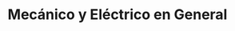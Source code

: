 ---
title: "Mecánico y Eléctrico en General"
url: /jilotepec/mecanico-y-electrico-en-general/
shop: reparación de automóviles
---